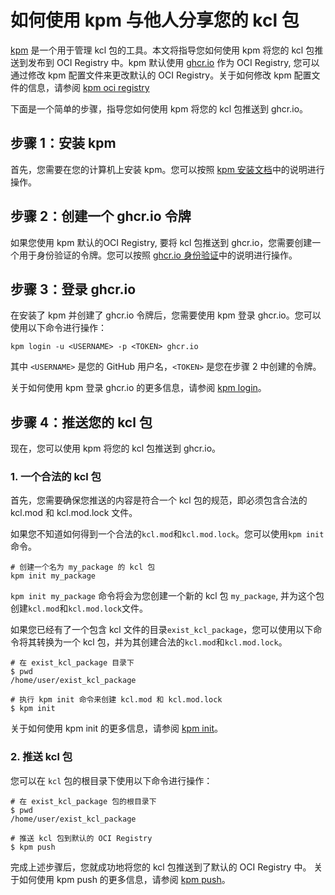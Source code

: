 # 如何使用 kpm 与他人分享您的 kcl 包

[kpm](https://github.com/KusionStack/kpm) 是一个用于管理 kcl 包的工具。本文将指导您如何使用 kpm 将您的 kcl 包推送到发布到 OCI Registry 中。kpm 默认使用 [ghcr.io](https://ghcr.io) 作为 OCI Registry, 您可以通过修改 kpm 配置文件来更改默认的 OCI Registry。关于如何修改 kpm 配置文件的信息，请参阅 [kpm oci registry](./kpm_oci-zh.md#kpm-registry)

下面是一个简单的步骤，指导您如何使用 kpm 将您的 kcl 包推送到 ghcr.io。

## 步骤 1：安装 kpm

首先，您需要在您的计算机上安装 kpm。您可以按照 [kpm 安装文档](https://kcl-lang.io/docs/user_docs/guides/package-management/installation)中的说明进行操作。

## 步骤 2：创建一个 ghcr.io 令牌

如果您使用 kpm 默认的OCI Registry, 要将 kcl 包推送到 ghcr.io，您需要创建一个用于身份验证的令牌。您可以按照 [ghcr.io 身份验证](https://docs.github.com/en/packages/working-with-a-github-packages-registry/working-with-the-container-registry#authenticating-to-the-container-registry)中的说明进行操作。

## 步骤 3：登录 ghcr.io

在安装了 kpm 并创建了 ghcr.io 令牌后，您需要使用 kpm 登录 ghcr.io。您可以使用以下命令进行操作：

```shell
kpm login -u <USERNAME> -p <TOKEN> ghcr.io
```

其中 `<USERNAME>` 是您的 GitHub 用户名，`<TOKEN>` 是您在步骤 2 中创建的令牌。

关于如何使用 kpm 登录 ghcr.io 的更多信息，请参阅 [kpm login](./kpm_oci-zh.md#kpm-login)。

## 步骤 4：推送您的 kcl 包

现在，您可以使用 kpm 将您的 kcl 包推送到 ghcr.io。

### 1. 一个合法的 kcl 包

首先，您需要确保您推送的内容是符合一个 kcl 包的规范，即必须包含合法的 kcl.mod 和 kcl.mod.lock 文件。

如果您不知道如何得到一个合法的`kcl.mod`和`kcl.mod.lock`。您可以使用`kpm init`命令。

```shell
# 创建一个名为 my_package 的 kcl 包
kpm init my_package
```

`kpm init my_package` 命令将会为您创建一个新的 kcl 包 `my_package`, 并为这个包创建`kcl.mod`和`kcl.mod.lock`文件。

如果您已经有了一个包含 kcl 文件的目录`exist_kcl_package`，您可以使用以下命令将其转换为一个 kcl 包，并为其创建合法的`kcl.mod`和`kcl.mod.lock`。

```shell
# 在 exist_kcl_package 目录下
$ pwd 
/home/user/exist_kcl_package

# 执行 kpm init 命令来创建 kcl.mod 和 kcl.mod.lock
$ kpm init 
```

关于如何使用 kpm init 的更多信息，请参阅 [kpm init](./command-reference-zh/1.init.md)。

### 2. 推送 kcl 包

您可以在 `kcl` 包的根目录下使用以下命令进行操作：

```shell
# 在 exist_kcl_package 包的根目录下
$ pwd 
/home/user/exist_kcl_package

# 推送 kcl 包到默认的 OCI Registry
$ kpm push
```

完成上述步骤后，您就成功地将您的 kcl 包推送到了默认的 OCI Registry 中。
关于如何使用 kpm push 的更多信息，请参阅 [kpm push](./kpm_oci-zh.md#kpm-push)。
